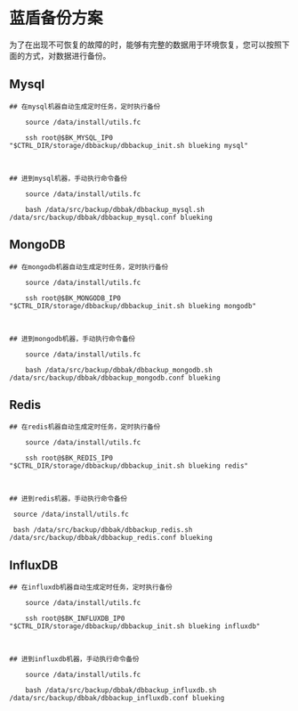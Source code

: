 # **蓝盾备份方案**

为了在出现不可恢复的故障的时，能够有完整的数据用于环境恢复，您可以按照下面的方式，对数据进行备份。


## **Mysql**  
    ## 在mysql机器自动生成定时任务，定时执行备份

        source /data/install/utils.fc

        ssh root@$BK_MYSQL_IP0 "$CTRL_DIR/storage/dbbackup/dbbackup_init.sh blueking mysql"



    ## 进到mysql机器，手动执行命令备份

        source /data/install/utils.fc

        bash /data/src/backup/dbbak/dbbackup_mysql.sh /data/src/backup/dbbak/dbbackup_mysql.conf blueking


## **MongoDB**  
    ## 在mongodb机器自动生成定时任务，定时执行备份

        source /data/install/utils.fc

        ssh root@$BK_MONGODB_IP0 "$CTRL_DIR/storage/dbbackup/dbbackup_init.sh blueking mongodb"



    ## 进到mongodb机器，手动执行命令备份

        source /data/install/utils.fc

        bash /data/src/backup/dbbak/dbbackup_mongodb.sh /data/src/backup/dbbak/dbbackup_mongodb.conf blueking

## **Redis** 
    ## 在redis机器自动生成定时任务，定时执行备份

        source /data/install/utils.fc

        ssh root@$BK_REDIS_IP0 "$CTRL_DIR/storage/dbbackup/dbbackup_init.sh blueking redis"



    ## 进到redis机器，手动执行命令备份

     source /data/install/utils.fc

     bash /data/src/backup/dbbak/dbbackup_redis.sh /data/src/backup/dbbak/dbbackup_redis.conf blueking


## **InfluxDB** 
    ## 在influxdb机器自动生成定时任务，定时执行备份

        source /data/install/utils.fc

        ssh root@$BK_INFLUXDB_IP0 "$CTRL_DIR/storage/dbbackup/dbbackup_init.sh blueking influxdb"



    ## 进到influxdb机器，手动执行命令备份

        source /data/install/utils.fc

        bash /data/src/backup/dbbak/dbbackup_influxdb.sh /data/src/backup/dbbak/dbbackup_influxdb.conf blueking



